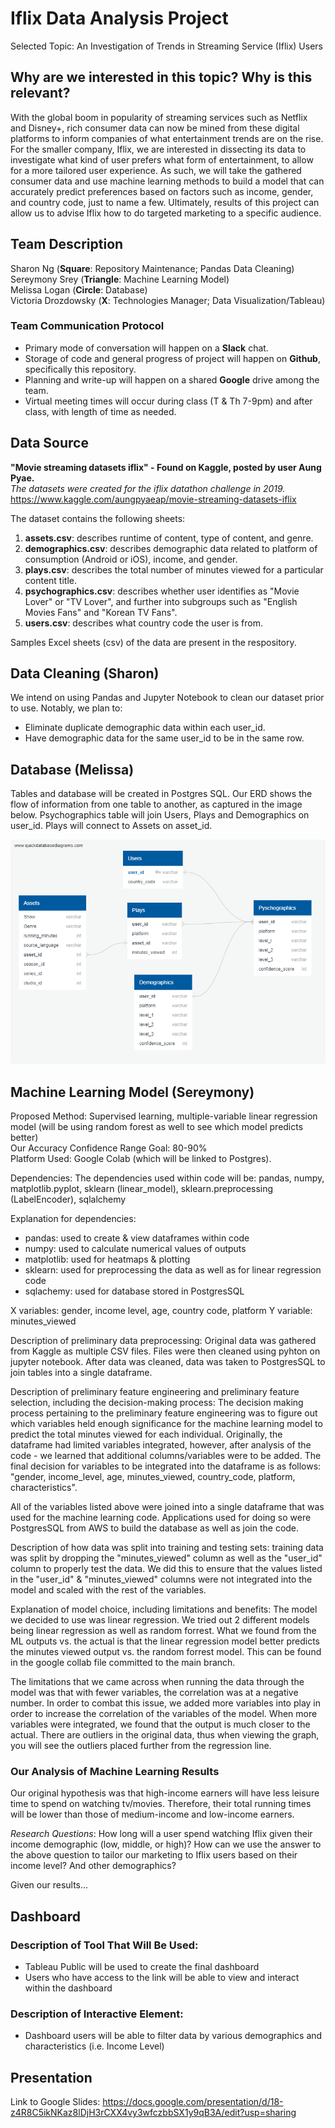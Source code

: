# Iflix Data Analysis Project
Selected Topic: An Investigation of Trends in Streaming Service (Iflix) Users

## Why are we interested in this topic? Why is this relevant?
With the global boom in popularity of streaming services such as Netflix and Disney+, rich consumer data can now be mined from these digital platforms to inform companies of what entertainment trends are on the rise. For the smaller company, Iflix, we are interested in dissecting its data to investigate what kind of user prefers what form of entertainment, to allow for a more tailored user experience. As such, we will take the gathered consumer data and use machine learning methods to build a model that can accurately predict preferences based on factors such as income, gender, and country code, just to name a few. Ultimately, results of this project can allow us to advise Iflix how to do targeted marketing to a specific audience.

## Team Description
Sharon Ng (__Square__: Repository Maintenance; Pandas Data Cleaning) <br />
Sereymony Srey (__Triangle__: Machine Learning Model)<br />
Melissa Logan (__Circle__: Database)<br />
Victoria Drozdowsky (__X__: Technologies Manager; Data Visualization/Tableau)

### Team Communication Protocol
- Primary mode of conversation will happen on a __Slack__ chat.
- Storage of code and general progress of project will happen on __Github__, specifically this repository.
- Planning and write-up will happen on a shared __Google__ drive among the team. 
- Virtual meeting times will occur during class (T & Th 7-9pm) and after class, with length of time as needed.

## Data Source
__"Movie streaming datasets iflix" - Found on Kaggle, posted by user Aung Pyae.__<br />
_The datasets were created for the iflix datathon challenge in 2019._<br />
https://www.kaggle.com/aungpyaeap/movie-streaming-datasets-iflix

The dataset contains the following sheets:
1. __assets.csv__: describes runtime of content, type of content, and genre.
2. __demographics.csv__: describes demographic data related to platform of consumption (Android or iOS), income, and gender.
3. __plays.csv__: describes the total number of minutes viewed for a particular content title.
4. __psychographics.csv__: describes whether user identifies as "Movie Lover" or "TV Lover", and further into subgroups such as "English Movies Fans" and "Korean TV Fans".
5. __users.csv__: describes what country code the user is from.

Samples Excel sheets (csv) of the data are present in the respository. 


## Data Cleaning (Sharon)
We intend on using Pandas and Jupyter Notebook to clean our dataset prior to use. Notably, we plan to:
- Eliminate duplicate demographic data within each user_id.
- Have demographic data for the same user_id to be in the same row.

## Database (Melissa)
Tables and database will be created in Postgres SQL.
Our ERD shows the flow of information from one table to another, as captured in the image below. Psychographics table will join Users, Plays and Demographics on user_id. Plays will connect to Assets on asset_id. 

![Database_Schema](Database_Schema.png)

## Machine Learning Model (Sereymony)
Proposed Method: Supervised learning, multiple-variable linear regression model (will be using random forest as well to see which model predicts better) <br />
Our Accuracy Confidence Range Goal: 80-90% <br />
Platform Used: Google Colab (which will be linked to Postgres). 

Dependencies: The dependencies used within code will be: pandas, numpy, matplotlib.pyplot, sklearn (linear_model), sklearn.preprocessing (LabelEncoder), sqlalchemy 

Explanation for dependencies: 

- pandas: used to create & view dataframes within code
- numpy: used to calculate numerical values of outputs
- matplotlib: used for heatmaps & plotting
- sklearn: used for preprocessing the data as well as for linear regression code
- sqlachemy: used for database stored in PostgresSQL 

X variables: gender, income level, age, country code, platform
Y variable: minutes_viewed 

Description of preliminary data preprocessing: Original data was gathered from Kaggle as multiple CSV files. Files were then cleaned using pyhton on jupyter notebook. After data was cleaned, data was taken to PostgresSQL to join tables into a single dataframe. 

Description of preliminary feature engineering and preliminary feature selection, including the decision-making process: The decision making process pertaining to the preliminary feature engineering was to figure out which variables held enough significance for the machine learning model to predict the total minutes viewed for each individual. Originally, the dataframe had limited variables integrated, however, after analysis of the code - we learned that additional columns/variables were to be added. The final decision for variables to be integrated into the dataframe is as follows: "gender, income_level, age, minutes_viewed, country_code, platform, characteristics".

All of the variables listed above were joined into a single dataframe that was used for the machine learning code. Applications used for doing so were PostgresSQL from AWS to build the database as well as join the code. 

Description of how data was split into training and testing sets: training data was split by dropping the "minutes_viewed" column as well as the "user_id" column to properly test the data. We did this to ensure that the values listed in the "user_id" & "minutes_viewed" columns were not integrated into the model and scaled with the rest of the variables. 

Explanation of model choice, including limitations and benefits: The model we decided to use was linear regression. We tried out 2 different models being linear regression as well as random forrest. What we found from the ML outputs vs. the actual is that the linear regression model better predicts the minutes viewed output vs. the random forrest model. This can be found in the google collab file committed to the main branch.

The limitations that we came across when running the data through the model was that with fewer variables, the correlation was at a negative number. In order to combat this issue, we added more variables into play in order to increase the correlation of the variables of the model. When more variables were integrated, we found that the output is much closer to the actual. There are outliers in the original data, thus when viewing the graph, you will see the outliers placed further from the regression line. 

### Our Analysis of Machine Learning Results
Our original hypothesis was that high-income earners will have less leisure time to spend on watching tv/movies. Therefore, their total running times will be lower than those of medium-income and low-income earners. 

_Research Questions_: How long will a user spend watching Iflix given their income demographic (low, middle, or high)? How can we use the answer to the above question to tailor our marketing to Iflix users based on their income level? And other demographics?

Given our results...

## Dashboard
### Description of Tool That Will Be Used:
- Tableau Public will be used to create the final dashboard 
- Users who have access to the link will be able to view and interact within the dashboard
### Description of Interactive Element:
- Dashboard users will be able to filter data by various demographics and characteristics (i.e. Income Level)

## Presentation
Link to Google Slides: https://docs.google.com/presentation/d/18-z4R8C5ikNKaz8lDjH3rCXX4vy3wfczbbSX1y9qB3A/edit?usp=sharing
